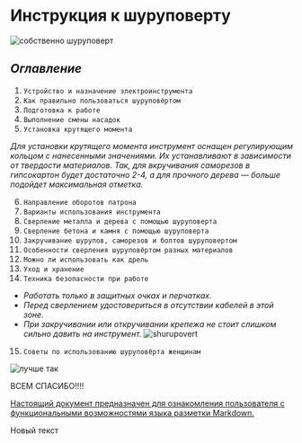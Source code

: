 # Инструкция к шуруповерту  
![собственно шуруповерт](https://domzastroika.ru/wp-content/uploads/2021/03/1-SHurupovert-500x250.jpg)  

## *Оглавление*

1. `Устройство и назначение электроинструмента`
2. `Как правильно пользоваться шуруповёртом`
3. `Подготовка к работе`
4. `Выполнение смены насадок`
5. `Установка крутящего момента`  

*Для установки крутящего момента инструмент оснащен регулирующим кольцом с нанесенными значениями. Их устанавливают в зависимости от твердости материалов. Так, для вкручивания саморезов в гипсокартон будет достаточно 2-4, а для прочного дерева — больше подойдет максимальная отметка.*

6. `Направление оборотов патрона`
7. `Варианты использования инструмента`
8. `Сверление металла и дерева с помощью шуруповерта`
9. `Сверление бетона и камня с помощью шуруповерта`
10. `Закручивание шурупов, саморезов и болтов шуруповертом`
11. `Особенности сверления шуруповёртом разных материалов`
12. `Можно ли использовать как дрель`
13. `Уход и хранение`
14. `Техника безопасности при работе`

* _Работать только в защитных очках и перчатках._
* _Перед сверлением удостовериться в отсутствии кабелей в этой зоне._
* _При закручивании или откручивании крепежа не стоит слишком сильно давить на инструмент._
![shurupovert](https://domzastroika.ru/wp-content/uploads/2021/03/4-Perchatki-500x343.jpg)

15. `Советы по использованию шуруповёрта женщинам`

![лучше так](https://sun9-17.userapi.com/impg/qyIs7BpjE_69sIjbdl7-KPGX9IO7PD3atSGG_A/3if8U9qCcgM.jpg?size=1170x780&quality=96&sign=cd323731c4a6597b5e08310dda948acd&c_uniq_tag=BsFnt5Aas52bhlRmRrXJLCL-yOmsmG8BC1UmWZ5qlR4&type=album)

ВСЕМ СПАСИБО!!!!  


[Настоящий документ предназначен для ознакомления пользователя с функциональными возможностями языка разметки Markdown.](https://gist.github.com/Jekins/2bf2d0638163f1294637#Links] )

Новый текст